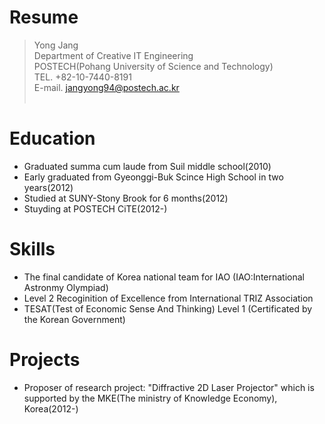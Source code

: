 Resume
======

>Yong Jang<br/>
Department of Creative IT Engineering<br/>
POSTECH(Pohang University of Science and Technology)<br/>
TEL. +82-10-7440-8191<br/>
>E-mail. jangyong94@postech.ac.kr<br/><br/>

Education
=========

- Graduated summa cum laude from Suil middle school(2010)
- Early graduated from Gyeonggi-Buk Scince High School in two years(2012)
- Studied at SUNY-Stony Brook for 6 months(2012)
- Stuyding at POSTECH CiTE(2012-)

Skills
======

- The final candidate of Korea national team for IAO
  	(IAO:International Astronmy Olympiad)
- Level 2 Recoginition of Excellence from International TRIZ Association
- TESAT(Test of Economic Sense And Thinking) Level 1
		(Certificated by the Korean Government)

Projects
========

- Proposer of research project: "Diffractive 2D Laser Projector" which is supported by the MKE(The ministry of Knowledge Economy), Korea(2012-)

